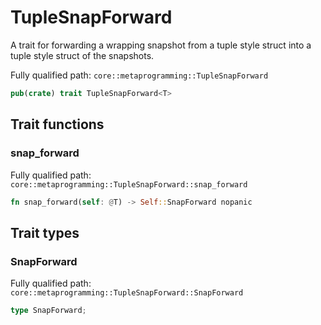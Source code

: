 # TupleSnapForward

A trait for forwarding a wrapping snapshot from a tuple style struct into a tuple style struct of the snapshots.

Fully qualified path: `core::metaprogramming::TupleSnapForward`

```rust
pub(crate) trait TupleSnapForward<T>
```

## Trait functions

### snap_forward

Fully qualified path: `core::metaprogramming::TupleSnapForward::snap_forward`

```rust
fn snap_forward(self: @T) -> Self::SnapForward nopanic
```


## Trait types

### SnapForward

Fully qualified path: `core::metaprogramming::TupleSnapForward::SnapForward`

```rust
type SnapForward;
```


